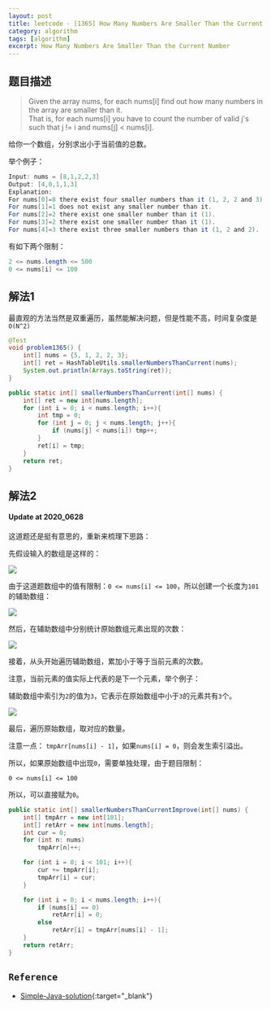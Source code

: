 ```yaml
---
layout: post
title: leetcode - [1365] How Many Numbers Are Smaller Than the Current Number
category: algorithm
tags: [algorithm]
excerpt: How Many Numbers Are Smaller Than the Current Number
---
```


## 题目描述  


> Given the array nums, for each nums[i] find out how many numbers in the array are smaller than it.  
> That is, for each nums[i] you have to count the number of valid j's such that j != i and nums[j] < nums[i].  


给你一个数组，分别求出小于当前值的总数。  


举个例子：  

``` java
Input: nums = [8,1,2,2,3]
Output: [4,0,1,1,3]
Explanation: 
For nums[0]=8 there exist four smaller numbers than it (1, 2, 2 and 3). 
For nums[1]=1 does not exist any smaller number than it.
For nums[2]=2 there exist one smaller number than it (1). 
For nums[3]=2 there exist one smaller number than it (1). 
For nums[4]=3 there exist three smaller numbers than it (1, 2 and 2).
```

有如下两个限制：  
``` java
2 <= nums.length <= 500
0 <= nums[i] <= 100
```


## 解法1  

最直观的方法当然是双重遍历，虽然能解决问题，但是性能不高，时间复杂度是`O(N^2)`  


``` java
@Test
void problem1365() {
    int[] nums = {5, 1, 2, 2, 3};
    int[] ret = HashTableUtils.smallerNumbersThanCurrent(nums);
    System.out.println(Arrays.toString(ret));
}

public static int[] smallerNumbersThanCurrent(int[] nums) {
    int[] ret = new int[nums.length];
    for (int i = 0; i < nums.length; i++){
        int tmp = 0;
        for (int j = 0; j < nums.length; j++){
            if (nums[j] < nums[i]) tmp++;
        }
        ret[i] = tmp;
    }
    return ret;
}
```

## 解法2  

#### Update at 2020_0628  

这道题还是挺有意思的，重新来梳理下思路：  

先假设输入的数组是这样的：  


![](https://yyc-images.oss-cn-beijing.aliyuncs.com/leetcode_1365.png)  


由于这道题数组中的值有限制：`0 <= nums[i] <= 100`，所以创建一个长度为`101`的辅助数组：  

![](https://yyc-images.oss-cn-beijing.aliyuncs.com/leetcode_1365_step1.png)  


然后，在辅助数组中分别统计原始数组元素出现的次数：  

![](https://yyc-images.oss-cn-beijing.aliyuncs.com/leetcode_1365_step2.png)  


接着，从头开始遍历辅助数组，累加小于等于当前元素的次数。  

注意，当前元素的值实际上代表的是下一个元素，举个例子：  

辅助数组中索引为`2`的值为`3`，它表示在原始数组中小于`3`的元素共有`3`个。    

![](https://yyc-images.oss-cn-beijing.aliyuncs.com/leetcode_1365_step3.png)  

最后，遍历原始数组，取对应的数量。  

注意一点： `tmpArr[nums[i] - 1]`，如果`nums[i] = 0`，则会发生索引溢出。  

所以，如果原始数组中出现`0`，需要单独处理，由于题目限制：  

`0 <= nums[i] <= 100`  

所以，可以直接赋为`0`。  



``` java
public static int[] smallerNumbersThanCurrentImprove(int[] nums) {
    int[] tmpArr = new int[101];
    int[] retArr = new int[nums.length];
    int cur = 0;
    for (int n: nums)
        tmpArr[n]++;

    for (int i = 0; i < 101; i++){
        cur += tmpArr[i];
        tmpArr[i] = cur;
    }

    for (int i = 0; i < nums.length; i++){
        if (nums[i] == 0)
            retArr[i] = 0;
        else
            retArr[i] = tmpArr[nums[i] - 1];
    }
    return retArr;
}
```

## `Reference`  
- [Simple-Java-solution](https://leetcode.com/problems/how-many-numbers-are-smaller-than-the-current-number/discuss/524823/Simple-Java-solution){:target="_blank"}  